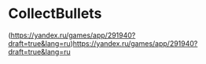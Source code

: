 # CollectBullets
(https://yandex.ru/games/app/291940?draft=true&lang=ru)https://yandex.ru/games/app/291940?draft=true&lang=ru
